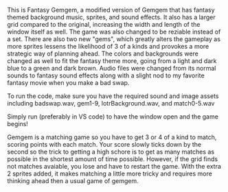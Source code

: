 This is Fantasy Gemgem, a modified version of Gemgem that has fantasy themed background music, sprites, and sound effects. It also has a larger grid compared to the original, increasing the width and length of the window itself as well. The game was also changed to be reziable instead of a set. There are also two new "gems", which greatly alters the gameplay as more sprites lessens the likelihood of 3 of a kinds and provokes a more strategic way of planning ahead. The colors and backgrounds were changed as well to fit the fantasy theme more, going from a light and dark blue to a green and dark brown. Audio files were changed from its normal sounds to fantasy sound effects along with a slight nod to my favorite fantasy movie when you make a bad swap. 

To run the code, make sure you have the required sound and image assets including badswap.wav, gem1-9, lotrBackground.wav, and match0-5.wav

Simply run (preferably in VS code) to have the window open and the game begins!

Gemgem is a matching game so you have to get 3 or 4 of a kind to match, scoring points with each match. Your score slowly ticks down by the second so the trick to getting a high schore is to get as many matches as possible in the shortest amount of time possible. However, if the grid finds not matches avaiable, you lose and have to restart the game. With the extra 2 sprites added, it makes matching a little more tricky and requires more thinking ahead then a usual game of gemgem.